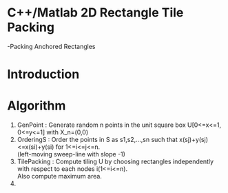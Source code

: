 # C++/Matlab 2D Rectangle Tile Packing
-Packing Anchored Rectangles

# Introduction

# Algorithm
1. GenPoint : Generate random n points in the unit square box U[0<=x<=1, 0<=y<=1] with X_n=(0,0)
2. OrderingS : Order the points in S as s1,s2,...,sn such that x(sj)+y(sj)<=x(si)+y(si) for 1<=i<=j<=n.  
(left-moving sweep-line with slope -1)
3. TilePacking : Compute tiling U by choosing rectangles independently with respect to each nodes i(1<=i<=n).  
Also compute maximum area.
4. 
